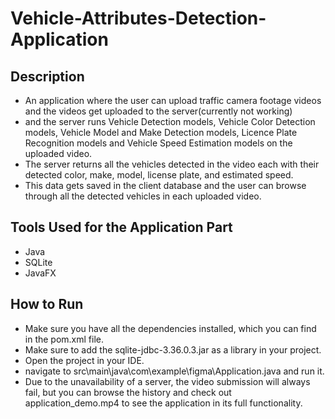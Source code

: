 # Vehicle-Attributes-Detection-Application
## Description 
- An application where the user can upload traffic camera footage videos and the videos get uploaded to the server(currently not working)
- and the server runs Vehicle Detection models, Vehicle Color Detection models, Vehicle Model and Make Detection models, Licence Plate Recognition models and Vehicle Speed Estimation models on the uploaded video.
- The server returns all the vehicles detected in the video each with their detected color, make, model, license plate, and estimated speed.
- This data gets saved in the client database and the user can browse through all the detected vehicles in each uploaded video.

## Tools Used for the Application Part 
- Java
- SQLite
- JavaFX

## How to Run
- Make sure you have all the dependencies installed, which you can find in the pom.xml file.
- Make sure to add the sqlite-jdbc-3.36.0.3.jar as a library in your project.
- Open the project in your IDE.
- navigate to src\main\java\com\example\figma\Application.java and run it.
- Due to the unavailability of a server, the video submission will always fail, but you can browse the history and check out application_demo.mp4 to see the application in its full functionality.



